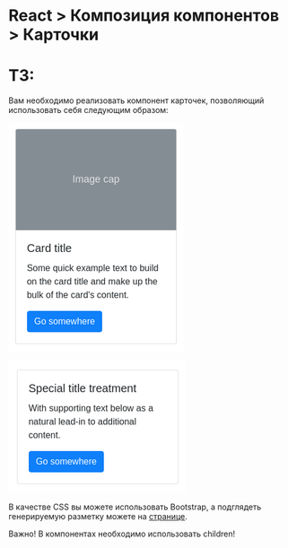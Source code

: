 React > Композиция компонентов > Карточки
===
# ТЗ:

Вам необходимо реализовать компонент карточек, позволяющий использовать себя следующим образом:

![](./assetsForREADME/card1.png)

![](./assetsForREADME/card2.png)

В качестве CSS вы можете использовать Bootstrap, а подглядеть генерируемую разметку можете на [странице]( https://getbootstrap.com/docs/4.3/components/card/).

Важно! В компонентах необходимо использовать children!